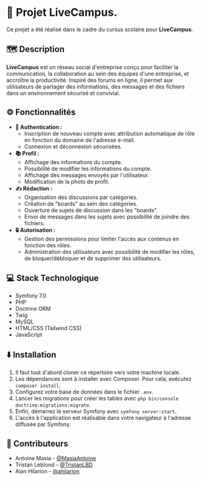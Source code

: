 # 🏢 Projet LiveCampus.
Ce projet a été réalisé dans le cadre du cursus scolaire pour **LiveCampus**.

## 🗺️ Description
**LiveCampus** est un réseau social d'entreprise conçu pour faciliter la communication, la collaboration au sein des équipes d'une entreprise, et accroître la productivité. Inspiré des forums en ligne, il permet aux utilisateurs de partager des informations, des messages et des fichiers dans un environnement sécurisé et convivial.

## ⚙️ Fonctionnalités
- **🔐 Authentication :**
    - Inscription de nouveau compte avec attribution automatique de rôle en fonction du domaine de l'adresse e-mail.
    - Connexion et déconnexion sécurisées.
- **📚 Profil :**
    - Affichage des informations du compte.
    - Possibilité de modifier les informations du compte.
    - Affichage des messages envoyés par l'utilisateur.
    - Modification de la photo de profil.
- **✍️ Rédaction :**
    - Organisation des discussions par catégories.
    - Création de "boards" au sein des catégories.
    - Ouverture de sujets de discussion dans les "boards".
    - Envoi de messages dans les sujets avec possibilité de joindre des fichiers.
- **🔒 Autorisation :**
    - Gestion des permissions pour limiter l'accès aux contenus en fonction des rôles.
    - Administration des utilisateurs avec possibilité de modifier les rôles, de bloquer/débloquer et de supprimer des utilisateurs.

## 💻 Stack Technologique
- Symfony 7.0
- PHP
- Doctrine ORM
- Twig
- MySQL
- HTML/CSS (Tailwind CSS)
- JavaScript 

## ⬇️ Installation
1. Il faut tout d'abord cloner ce répertoire vers votre machine locale.
2. Les dépendances sont à installer avec Composer. Pour cela, exécutez `composer install`.
3. Configurez votre base de données dans le fichier `.env`.
4. Lancer les migrations pour créer les tables avec `php bin/console doctrine:migrations:migrate`.
5. Enfin, démarrez le serveur Symfony avec `symfony server:start`.
6. L'accès à l'application est réalisable dans votre navigateur à l'adresse diffusée par Symfony.

## 👥 Contributeurs
- Antoine Masia - [@MasiaAntoine](https://github.com/MasiaAntoine)
- Tristan Leblond - [@TristanLBD](https://github.com/TristanLBD)
- Alan Hilarion - [@ahilarion](https://github.com/ahilarion)
